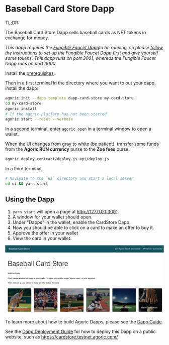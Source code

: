 # Baseball Card Store Dapp

TL;DR:

The Baseball Card Store Dapp sells baseball cards as NFT tokens in
exchange for money.

*This dapp requires the
[Fungible Faucet Dapp](https://github.com/Agoric/dapp-fungible-faucet)to be running, so
please [follow the
instructions](https://github.com/Agoric/dapp-fungible-faucet) to set
up the Fungible Faucet Dapp first and give yourself some tokens. This
dapp runs on port 3001, whereas the Fungible Faucet Dapp runs on port 3000.*

Install the
[prerequisites](https://agoric.com/documentation/getting-started/before-using-agoric.html).


Then in a first terminal in the directory where you want to put your dapp, install the dapp:
```sh
agoric init --dapp-template dapp-card-store my-card-store
cd my-card-store
agoric install
# If the Agoric platform has not been started
agoric start --reset --verbose
```

In a second terminal, enter `agoric open` in a terminal window to open a wallet.

When the UI changes from gray to white (be patient), transfer some
funds from the **Agoric RUN currency** purse to the **Zoe fees**
purse.

```sh
agoric deploy contract/deploy.js api/deploy.js
```

In a third terminal, 
```sh
# Navigate to the `ui` directory and start a local server
cd ui && yarn start
```

## Using the Dapp

1. `yarn start` will open a page at  http://127.0.0.1:3001.
3. A window for your wallet should open.
4. Under "Dapps" in the wallet, enable the CardStore Dapp.
5. Now you should be able to click on a card to make an offer to buy
   it.
6. Approve the offer in your wallet
7. View the card in your wallet.

![Card Store](./readme-assets/card-store.png)

To learn more about how to build Agoric Dapps, please see the [Dapp Guide](https://agoric.com/documentation/dapps/).

See the [Dapp Deployment Guide](https://github.com/Agoric/agoric-sdk/wiki/Dapp-Deployment-Guide) for how to deploy this Dapp on a public website, such as https://cardstore.testnet.agoric.com/
